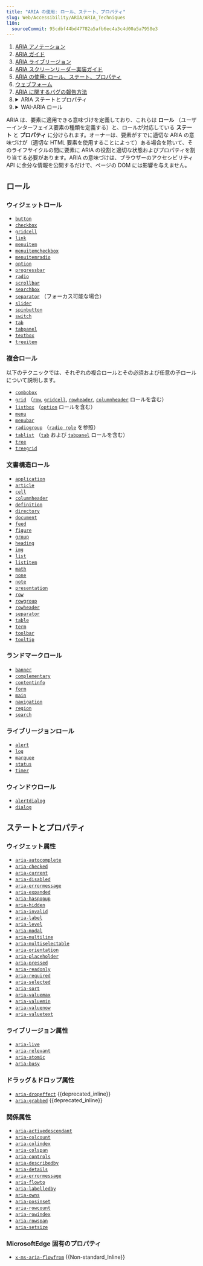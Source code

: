 ```yaml
---
title: "ARIA の使用: ロール、ステート、プロパティ"
slug: Web/Accessibility/ARIA/ARIA_Techniques
l10n:
  sourceCommit: 95cdbf44bd47782a5afb6ec4a3c4d00a5a7958e3
---
```


<section id="Quick_links">
  <ol>
    <li><a href="/ja/docs/Web/Accessibility/ARIA/Annotations">ARIA アノテーション</a></li>
    <li><a href="/ja/docs/Web/Accessibility/ARIA/ARIA_Guides">ARIA ガイド</a></li>
    <li><a href="/ja/docs/Web/Accessibility/ARIA/ARIA_Live_Regions">ARIA ライブリージョン</a></li>
    <li><a href="/ja/docs/Web/Accessibility/ARIA/ARIA_Screen_Reader_Implementors_Guide">ARIA スクリーンリーダー実装ガイド</a></li>
    <li><a href="/ja/docs/Web/Accessibility/ARIA/ARIA_Techniques">ARIA の使用: ロール、ステート、プロパティ</a></li>
    <li><a href="/ja/docs/Web/Accessibility/ARIA/forms">ウェブフォーム</a></li>
    <li><a href="/ja/docs/Web/Accessibility/ARIA/How_to_file_ARIA-related_bugs">ARIA に関するバグの報告方法</a></li>
    <li class="toggle">
      <details><summary>ARIA ステートとプロパティ</summary>
        {{ListSubpagesForSidebar("Web/Accessibility/ARIA/Attributes", 1)}}
      </details>
    </li>
    <li class="toggle">
      <details><summary>WAI-ARIA ロール</summary>
        {{ListSubpagesForSidebar("Web/Accessibility/ARIA/Roles", 1)}}
      </details>
    </li>
  </ol>
</section>

ARIA は、要素に適用できる意味づけを定義しており、これらは **ロール** （ユーザーインターフェイス要素の種類を定義する）と、ロールが対応している **ステート** と **プロパティ** に分けられます。オーナーは、要素がすでに適切な ARIA の意味づけが（適切な HTML 要素を使用することによって）ある場合を除いて、そのライフサイクルの間に要素に ARIA の役割と適切な状態およびプロパティを割り当てる必要があります。ARIA の意味づけは、ブラウザーのアクセシビリティ API に余分な情報を公開するだけで、ページの DOM には影響を与えません。

## ロール

### ウィジェットロール

- [`button`](/ja/docs/Web/Accessibility/ARIA/Roles/button_role)
- [`checkbox`](/ja/docs/Web/Accessibility/ARIA/Roles/checkbox_role)
- [`gridcell`](/ja/docs/Web/Accessibility/ARIA/Roles/gridcell_role)
- [`link`](/ja/docs/Web/Accessibility/ARIA/Roles/link_role)
- [`menuitem`](/ja/docs/Web/Accessibility/ARIA/Roles/menuitem_role)
- [`menuitemcheckbox`](/ja/docs/Web/Accessibility/ARIA/Roles/menuitemcheckbox_role)
- [`menuitemradio`](/ja/docs/Web/Accessibility/ARIA/Roles/menuitemradio_role)
- [`option`](/ja/docs/Web/Accessibility/ARIA/Roles/option_role)
- [`progressbar`](/ja/docs/Web/Accessibility/ARIA/Roles/progressbar_role)
- [`radio`](/ja/docs/Web/Accessibility/ARIA/Roles/radio_role)
- [`scrollbar`](/ja/docs/Web/Accessibility/ARIA/Roles/scrollbar_role)
- [`searchbox`](/ja/docs/Web/Accessibility/ARIA/Roles/searchbox_role)
- [`separator`](/ja/docs/Web/Accessibility/ARIA/Roles/separator_role) （フォーカス可能な場合）
- [`slider`](/ja/docs/Web/Accessibility/ARIA/Roles/slider_role)
- [`spinbutton`](/ja/docs/Web/Accessibility/ARIA/Roles/spinbutton_role)
- [`switch`](/ja/docs/Web/Accessibility/ARIA/Roles/switch_role)
- [`tab`](/ja/docs/Web/Accessibility/ARIA/Roles/tab_role)
- [`tabpanel`](/ja/docs/Web/Accessibility/ARIA/Roles/tabpanel_role)
- [`textbox`](/ja/docs/Web/Accessibility/ARIA/Roles/textbox_role)
- [`treeitem`](/ja/docs/Web/Accessibility/ARIA/Roles/treeitem_role)

### 複合ロール

以下のテクニックでは、それぞれの複合ロールとその必須および任意の子ロールについて説明します。

- [`combobox`](/ja/docs/Web/Accessibility/ARIA/Roles/combobox_role)
- [`grid`](/ja/docs/Web/Accessibility/ARIA/Roles/grid_role) （[`row`](/ja/docs/Web/Accessibility/ARIA/Roles/row_role), [`gridcell`](/ja/docs/Web/Accessibility/ARIA/Roles/gridcell_role), [`rowheader`](/ja/docs/Web/Accessibility/ARIA/Roles/rowheader_role), [`columnheader`](/ja/docs/Web/Accessibility/ARIA/Roles/columnheader_role) ロールを含む）
- [`listbox`](/ja/docs/Web/Accessibility/ARIA/Roles/listbox_role) （[`option`](/ja/docs/Web/Accessibility/ARIA/Roles/option_role) ロールを含む）
- [`menu`](/ja/docs/Web/Accessibility/ARIA/Roles/menu_role)
- [`menubar`](/ja/docs/Web/Accessibility/ARIA/Roles/menubar_role)
- [`radiogroup`](/ja/docs/web/accessibility/aria/roles/radiogroup_role) （[`radio role`](/ja/docs/Web/Accessibility/ARIA/Roles/radio_role) を参照）
- [`tablist`](/ja/docs/Web/Accessibility/ARIA/Roles/tablist_role) （[`tab`](/ja/docs/Web/Accessibility/ARIA/Roles/tab_role) および [`tabpanel`](/ja/docs/Web/Accessibility/ARIA/Roles/tabpanel_role) ロールを含む）
- [`tree`](/ja/docs/Web/Accessibility/ARIA/Roles/tree_role)
- [`treegrid`](/ja/docs/Web/Accessibility/ARIA/Roles/treegrid_role)

### 文書構造ロール

- [`application`](/ja/docs/Web/Accessibility/ARIA/Roles/application_role)
- [`article`](/ja/docs/Web/Accessibility/ARIA/Roles/article_role)
- [`cell`](/ja/docs/Web/Accessibility/ARIA/Roles/cell_role)
- [`columnheader`](/ja/docs/Web/Accessibility/ARIA/Roles/columnheader_role)
- [`definition`](/ja/docs/Web/Accessibility/ARIA/Roles/definition_role)
- [`directory`](/ja/docs/Web/Accessibility/ARIA/Roles/directory_role)
- [`document`](/ja/docs/Web/Accessibility/ARIA/Roles/document_role)
- [`feed`](/ja/docs/Web/Accessibility/ARIA/Roles/feed_role)
- [`figure`](/ja/docs/Web/Accessibility/ARIA/Roles/figure_role)
- [`group`](/ja/docs/Web/Accessibility/ARIA/Roles/group_role)
- [`heading`](/ja/docs/Web/Accessibility/ARIA/Roles/heading_role)
- [`img`](/ja/docs/Web/Accessibility/ARIA/Roles/img_role)
- [`list`](/ja/docs/Web/Accessibility/ARIA/Roles/list_role)
- [`listitem`](/ja/docs/Web/Accessibility/ARIA/Roles/listitem_role)
- [`math`](/ja/docs/Web/Accessibility/ARIA/Roles/math_role)
- [`none`](/ja/docs/Web/Accessibility/ARIA/Roles/none_role)
- [`note`](/ja/docs/Web/Accessibility/ARIA/Roles/note_role)
- [`presentation`](/ja/docs/Web/Accessibility/ARIA/Roles/presentation_role)
- [`row`](/ja/docs/Web/Accessibility/ARIA/Roles/row_role)
- [`rowgroup`](/ja/docs/Web/Accessibility/ARIA/Roles/rowgroup_role)
- [`rowheader`](/ja/docs/Web/Accessibility/ARIA/Roles/rowheader_role)
- [`separator`](/ja/docs/Web/Accessibility/ARIA/Roles/separator_role)
- [`table`](/ja/docs/Web/Accessibility/ARIA/Roles/table_role)
- [`term`](/ja/docs/Web/Accessibility/ARIA/Roles/term_role)
- [`toolbar`](/ja/docs/Web/Accessibility/ARIA/Roles/toolbar_role)
- [`tooltip`](/ja/docs/Web/Accessibility/ARIA/Roles/tooltip_role)

### ランドマークロール

- [`banner`](/ja/docs/Web/Accessibility/ARIA/Roles/banner_role)
- [`complementary`](/ja/docs/Web/Accessibility/ARIA/Roles/complementary_role)
- [`contentinfo`](/ja/docs/Web/Accessibility/ARIA/Roles/contentinfo_role)
- [`form`](/ja/docs/Web/Accessibility/ARIA/Roles/form_role)
- [`main`](/ja/docs/Web/Accessibility/ARIA/Roles/main_role)
- [`navigation`](/ja/docs/Web/Accessibility/ARIA/Roles/navigation_role)
- [`region`](/ja/docs/Web/Accessibility/ARIA/Roles/region_role)
- [`search`](/ja/docs/Web/Accessibility/ARIA/Roles/search_role)

### ライブリージョンロール

- [`alert`](/ja/docs/Web/Accessibility/ARIA/Roles/alert_role)
- [`log`](/ja/docs/Web/Accessibility/ARIA/Roles/log_role)
- [`marquee`](/ja/docs/Web/Accessibility/ARIA/Roles/marquee_role)
- [`status`](/ja/docs/Web/Accessibility/ARIA/Roles/status_role)
- [`timer`](/ja/docs/Web/Accessibility/ARIA/Roles/timer_role)

### ウィンドウロール

- [`alertdialog`](/ja/docs/Web/Accessibility/ARIA/Roles/alertdialog_role)
- [`dialog`](/ja/docs/Web/Accessibility/ARIA/Roles/dialog_role)

## ステートとプロパティ

### ウィジェット属性

- [`aria-autocomplete`](/ja/docs/Web/Accessibility/ARIA/Attributes/aria-autocomplete)
- [`aria-checked`](/ja/docs/Web/Accessibility/ARIA/Attributes/aria-checked)
- [`aria-current`](/ja/docs/Web/Accessibility/ARIA/Attributes/aria-current)
- [`aria-disabled`](/ja/docs/Web/Accessibility/ARIA/Attributes/aria-disabled)
- [`aria-errormessage`](/ja/docs/Web/Accessibility/ARIA/Attributes/aria-errormessage)
- [`aria-expanded`](/ja/docs/Web/Accessibility/ARIA/Attributes/aria-expanded)
- [`aria-haspopup`](/ja/docs/Web/Accessibility/ARIA/Attributes/aria-haspopup)
- [`aria-hidden`](/ja/docs/Web/Accessibility/ARIA/Attributes/aria-hidden)
- [`aria-invalid`](/ja/docs/Web/Accessibility/ARIA/Attributes/aria-invalid)
- [`aria-label`](/ja/docs/Web/Accessibility/ARIA/Attributes/aria-label)
- [`aria-level`](/ja/docs/Web/Accessibility/ARIA/Attributes/aria-level)
- [`aria-modal`](/ja/docs/Web/Accessibility/ARIA/Attributes/aria-modal)
- [`aria-multiline`](/ja/docs/Web/Accessibility/ARIA/Attributes/aria-multiline)
- [`aria-multiselectable`](/ja/docs/Web/Accessibility/ARIA/Attributes/aria-multiselectable)
- [`aria-orientation`](/ja/docs/Web/Accessibility/ARIA/Attributes/aria-orientation)
- [`aria-placeholder`](/ja/docs/Web/Accessibility/ARIA/Attributes/aria-placeholder)
- [`aria-pressed`](/ja/docs/Web/Accessibility/ARIA/Attributes/aria-pressed)
- [`aria-readonly`](/ja/docs/Web/Accessibility/ARIA/Attributes/aria-readonly)
- [`aria-required`](/ja/docs/Web/Accessibility/ARIA/Attributes/aria-required)
- [`aria-selected`](/ja/docs/Web/Accessibility/ARIA/Attributes/aria-selected)
- [`aria-sort`](/ja/docs/Web/Accessibility/ARIA/Attributes/aria-sort)
- [`aria-valuemax`](/ja/docs/Web/Accessibility/ARIA/Attributes/aria-valuemax)
- [`aria-valuemin`](/ja/docs/Web/Accessibility/ARIA/Attributes/aria-valuemin)
- [`aria-valuenow`](/ja/docs/Web/Accessibility/ARIA/Attributes/aria-valuenow)
- [`aria-valuetext`](/ja/docs/Web/Accessibility/ARIA/Attributes/aria-valuetext)

### ライブリージョン属性

- [`aria-live`](/ja/docs/Web/Accessibility/ARIA/Attributes/aria-live)
- [`aria-relevant`](/ja/docs/Web/Accessibility/ARIA/Attributes/aria-relevant)
- [`aria-atomic`](/ja/docs/Web/Accessibility/ARIA/Attributes/aria-atomic)
- [`aria-busy`](/ja/docs/Web/Accessibility/ARIA/Attributes/aria-busy)

### ドラッグ＆ドロップ属性

- [`aria-dropeffect`](/ja/docs/Web/Accessibility/ARIA/Attributes/aria-dropeffect) {{deprecated_inline}}
- [`aria-grabbed`](/ja/docs/Web/Accessibility/ARIA/Attributes/aria-grabbed) {{deprecated_inline}}

### 関係属性

- [`aria-activedescendant`](/ja/docs/Web/Accessibility/ARIA/Attributes/aria-activedescendant)
- [`aria-colcount`](/ja/docs/Web/Accessibility/ARIA/Attributes/aria-colcount)
- [`aria-colindex`](/ja/docs/Web/Accessibility/ARIA/Attributes/aria-colindex)
- [`aria-colspan`](/ja/docs/Web/Accessibility/ARIA/Attributes/aria-colspan)
- [`aria-controls`](/ja/docs/Web/Accessibility/ARIA/Attributes/aria-controls)
- [`aria-describedby`](/ja/docs/Web/Accessibility/ARIA/Attributes/aria-describedby)
- [`aria-details`](/ja/docs/Web/Accessibility/ARIA/Attributes/aria-details)
- [`aria-errormessage`](/ja/docs/Web/Accessibility/ARIA/Attributes/aria-errormessage)
- [`aria-flowto`](/ja/docs/Web/Accessibility/ARIA/Attributes/aria-flowto)
- [`aria-labelledby`](/ja/docs/Web/Accessibility/ARIA/Attributes/aria-labelledby)
- [`aria-owns`](/ja/docs/Web/Accessibility/ARIA/Attributes/aria-owns)
- [`aria-posinset`](/ja/docs/Web/Accessibility/ARIA/Attributes/aria-posinset)
- [`aria-rowcount`](/ja/docs/Web/Accessibility/ARIA/Attributes/aria-rowcount)
- [`aria-rowindex`](/ja/docs/Web/Accessibility/ARIA/Attributes/aria-rowindex)
- [`aria-rowspan`](/ja/docs/Web/Accessibility/ARIA/Attributes/aria-rowspan)
- [`aria-setsize`](/ja/docs/Web/Accessibility/ARIA/Attributes/aria-setsize)

### MicrosoftEdge 固有のプロパティ

- [`x-ms-aria-flowfrom`](/ja/docs/Web/Accessibility/ARIA/ARIA_Techniques/x-ms-aria-flowfrom) {{Non-standard_Inline}}
